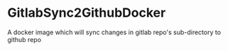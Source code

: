 # GitlabSync2GithubDocker
A docker image which will sync changes in gitlab repo's sub-directory to github repo
